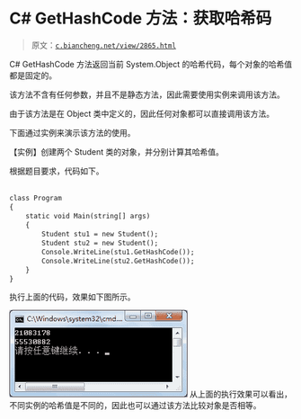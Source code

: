 # C# GetHashCode 方法：获取哈希码

> 原文：[`c.biancheng.net/view/2865.html`](http://c.biancheng.net/view/2865.html)

C# GetHashCode 方法返回当前 System.Object 的哈希代码，每个对象的哈希值都是固定的。

该方法不含有任何参数，并且不是静态方法，因此需要使用实例来调用该方法。

由于该方法是在 Object 类中定义的，因此任何对象都可以直接调用该方法。

下面通过实例来演示该方法的使用。

【实例】创建两个 Student 类的对象，并分别计算其哈希值。

根据题目要求，代码如下。

```

class Program
{
    static void Main(string[] args)
    {
        Student stu1 = new Student();
        Student stu2 = new Student();
        Console.WriteLine(stu1.GetHashCode());
        Console.WriteLine(stu2.GetHashCode());
    }
}
```

执行上面的代码，效果如下图所示。

![GetHashCode 方法的使用](img/c97df5412cc774583a943aac477a891c.png)
从上面的执行效果可以看出，不同实例的哈希值是不同的，因此也可以通过该方法比较对象是否相等。